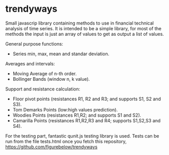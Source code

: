 trendyways
==========

Small javascrip library containing methods to use in financial technical analysis of time series.
It is intended to be a simple library, for most of the methods the input is just an array of values to get as output 
a list of values.

General purpose functions:
 
* Series min, max, mean and standar deviation.

Averages and intervals:
* Moving Average of n-th order.
* Bollinger Bands (window n, k value).

Support and resistance calculation:
* Floor pivot points (resistances R1, R2 and R3; and supports S1, S2 and S3).
* Tom Demarks Points (low:high values prediction).
* Woodies Points (resistances R1,R2; and supports S1 and S2).
* Camarilla Points (resistances R1,R2,R3 and R4; supports S1,S2,S3 and S4).

For the testing part, fantastic qunit.js testing library is used.
Tests can be run from the file tests.html once you fetch this
repository, https://github.com/figurebelow/trendyways
